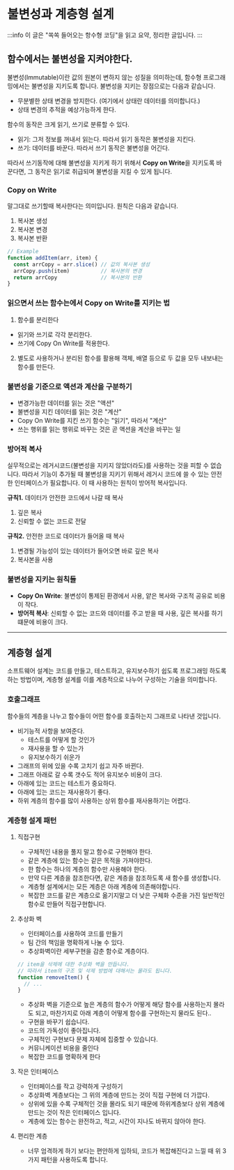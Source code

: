 # 불변성과 계층형 설계

:::info
이 글은 "쏙쏙 들어오는 항수형 코딩"을 읽고 요약, 정리한 글입니다.
:::

## 함수에서는 불변성을 지켜야한다.
불변성(Immutable)이란 값의 원본이 변하지 않는 성질을 의미하는데, 함수형 프로그래밍에서는 불변성을 지키도록 합니다. 불변성을 지키는 장점으로는 다음과 같습니다.
- 무분별한 상태 변경을 방지한다. (여기에서 상태란 데이터를 의미합니다.)
- 상태 변경의 추적을 예상가능하게 한다.
  
함수의 동작은 크게 읽기, 쓰기로 분류할 수 있다.
- 읽기: 그저 정보를 꺼내서 읽는다. 따라서 읽기 동작은 불변성을 지킨다.
- 쓰기: 데이터를 바꾼다. 따라서 쓰기 동작은 불변성을 어긴다.

따라서 쓰기동작에 대해 불변성을 지키게 하기 위해서 **Copy on Write**을 지키도록 바꾼다면, 그 동작은 읽기로 취급되며 불변성을 지킬 수 있게 됩니다.

### Copy on Write
말그대로 쓰기할때 복사한다는 의미입니다. 원칙은 다음과 같습니다.
1. 복사본 생성
2. 복사본 변경
3. 복사본 반환

```js
// Example
function addItem(arr, item) {
  const arrCopy = arr.slice() // 값의 복사본 생성
  arrCopy.push(item)          // 복사본의 변경
  return arrCopy              // 복사본의 반환
}
```

### 읽으면서 쓰는 함수는에서 Copy on Write를 지키는 법
1. 함수를 분리한다
  - 읽기와 쓰기로 각각 분리한다.
  - 쓰기에 Copy On Write를 적용한다.
2. 별도로 사용하거나 분리된 함수를 활용해 객체, 배열 등으로 두 값을 모두 내보내는 함수를 만든다.


### 불변성을 기준으로 액션과 계산을 구분하기
- 변경가능한 데이터를 읽는 것은 "액션"
- 불변성을 지킨 데이터를 읽는 것은 "계산"
- Copy On Write를 지킨 쓰기 함수는 "읽기", 따라서 "계산"
- 쓰는 행위를 읽는 행위로 바꾸는 것은 곧 액션을 계산을 바꾸는 일

### 방어적 복사
실무적으로는 레거시코드(불변성을 지키지 않았더라도)를 사용하는 것을 피할 수 없습니다. 따라서 기능이 추가될 때 불변성을 지키기 위해서 레거시 코드에 쓸 수 있는 안전한 인터페이스가 필요합니다. 이 때 사용하는 원칙이 방어적 복사입니다.

**규칙1.** 데이터가 안전한 코드에서 나갈 때 복사
  1. 깊은 복사
  2. 신뢰할 수 없는 코드로 전달

**규칙2.** 안전한 코드로 데이터가 들어올 때 복사
  1. 변경될 가능성이 있는 데이터가 들어오면 바로 깊은 복사
  2. 복사본을 사용
   
### 불변성을 지키는 원칙들
- **Copy On Write**: 불변성이 통제된 환경에서 사용, 얕은 복사와 구조적 공유로 비용이 작다.
- **방어적 복사**: 신뢰할 수 없는 코드와 데이터를 주고 받을 때 사용, 깊은 복사를 하기 떄문에 비용이 크다.

---

## 계층형 설계
소프트웨어 설계는 코드를 만들고, 테스트하고, 유지보수하기 쉽도록 프로그래밍 하도록 하는 방법이며, 계층형 설계를 이를 계층적으로 나누어 구성하는 기술을 의미합니다.

### 호출그래프
함수들의 계층을 나누고 함수들이 어떤 함수를 호출하는지 그래프로 나타낸 것입니다.
- 비기능적 사항을 보여준다.
  - 테스트를 어떻게 할 것인가
  - 재사용을 할 수 있는가
  - 유지보수하기 쉬운가
- 그래프의 위에 있을 수록 고치기 쉽고 자주 바뀐다.
- 그래프 아래로 갈 수록 갯수도 적어 유지보수 비용이 크다.
- 아래에 있는 코드는 테스트가 중요하다.
- 아래에 있는 코드는 재사용하기 좋다.
- 하위 계층의 함수를 많이 사용하는 상위 함수를 재사용하기는 어렵다.

### 계층형 설계 패턴

1. 직접구현
   - 구체적인 내용을 풀지 말고 함수로 구현해야 한다.
   - 같은 계층에 있는 함수는 같은 목적을 가져야한다.
   - 한 함수는 하나의 계층의 함수만 사용해야 한다.
   - 만약 다른 계층을 참조한다면, 같은 계층을 참조하도록 새 함수를 생성합니다.
   - 계층형 설계에서는 모든 계층은 아래 계층에 의존해야합니다.
   - 복잡한 코드를 같은 계층으로 옮기지말고 더 낮은 구체화 수준을 가진 일반적인 함수로 만들어 직접구현합니다.
  
2. 추상화 벽
   - 인터페이스를 사용하여 코드를 만들기
   - 팀 간의 책임을 명확하게 나눌 수 있다.
   - 추상화벽이란 세부구현을 감춘 함수로 계층이다.
    ```js
    // item을 삭제에 대한 추상화 벽을 만듭니다.
    // 따라서 item의 구조 및 삭제 방법에 대해서는 몰라도 됩니다.
    function removeItem() {
      // ...
    }
    ```
   - 추상화 벽을 기준으로 높은 계층의 함수가 어떻게 해당 함수를 사용하는지 몰라도 되고, 마찬가지로 아래 계층이 어떻게 함수를 구현하는지 물라도 된다..
   - 구현을 바꾸기 쉽습니다.
   - 코드의 가독성이 좋아집니다.
   - 구체적인 구현보다 문제 자체에 집중할 수 있습니다.
   - 커뮤니케이션 비용을 줄인다
   - 복잡한 코드를 명확하게 한다
  
3. 작은 인터페이스
   - 인터페이스를 작고 강력하게 구성하기
   - 추상화벽 계층보다는 그 위의 계층에 만드는 것이 직접 구현에 더 가깝다.
   - 상위에 있을 수록 구체적인 것을 몰라도 되기 때문에 하위계층보다 상위 계층에 만드는 것이 작은 인터페이스 입니다.
   - 계층에 있는 함수는 완전하고, 적고, 시간이 지나도 바뀌지 않아야 한다.
  
4. 편리한 계층
   - 너무 엄격하게 하기 보다는 편안하게 임하되, 코드가 복잡해진다고 느낄 때 위 3가지 패턴을 사용하도록 합니다.
